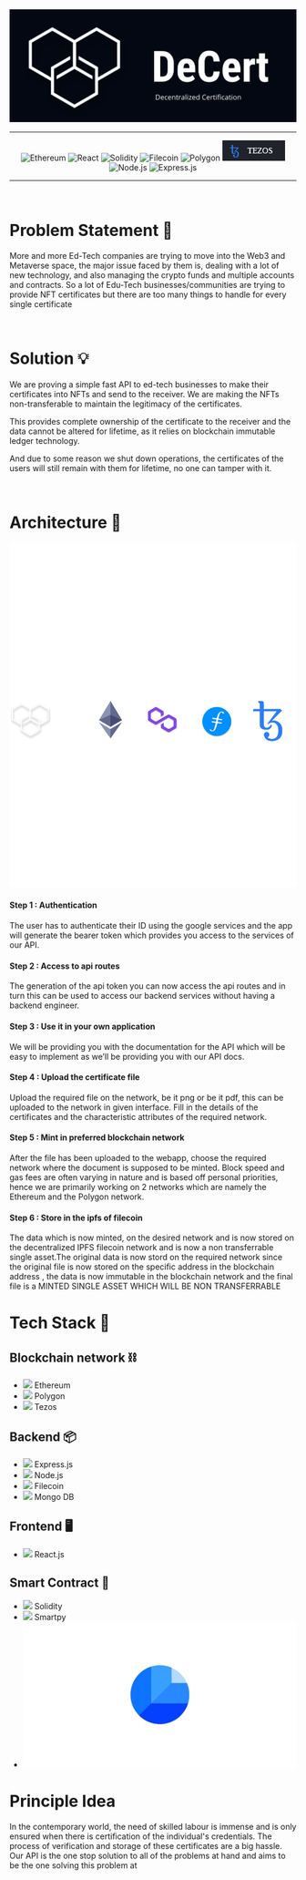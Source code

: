 <div align='center'>

<img src="./images/DeCert.png">

</div>

---

<div align='center'>

![Ethereum](https://img.shields.io/badge/Ethereum-20232A?style=for-the-badge&logo=Ethereum&logoColor=82A9F9)
![React](https://img.shields.io/badge/React-20232A?style=for-the-badge&logo=react&logoColor=61DAFB)
![Solidity](https://img.shields.io/badge/Solidity-20232A?style=for-the-badge&logo=Solidity&logoColor=0095DE)
![Filecoin](https://img.shields.io/badge/filecoin-20232A?style=for-the-badge&logo=filecoin&logoColor=0095DE)
![Polygon](https://img.shields.io/badge/Polygon-20232A?style=for-the-badge&logo=PolymerProject&logoColor=8545EC)
<img src = "./images/badge.png">
![Node.js](https://img.shields.io/badge/Node.js-20232A?style=for-the-badge&logo=Node.js&logoColor=339933)
![Express.js](https://img.shields.io/badge/Express.js-20232A?style=for-the-badge&logo=Express&logoColor=339933)

</div>

---

</br>

# Problem Statement 🤔

More and more Ed-Tech companies are trying to move into the Web3 and Metaverse space, the major issue faced by them is, dealing with a lot of new technology, and also managing the crypto funds and multiple accounts and contracts.
So a lot of Edu-Tech businesses/communities are trying to provide NFT certificates but there are too many things to handle for every single certificate

</br>

# Solution 💡

We are proving a simple fast API to ed-tech businesses to make their certificates
into NFTs and send to the receiver. We are making the NFTs non-transferable to
maintain the legitimacy of the certificates.

This provides complete ownership of the certificate to the receiver and the data
cannot be altered for lifetime, as it relies on blockchain immutable ledger technology.

And due to
some reason we shut down operations, the certificates of the users will still remain
with them for lifetime, no one can tamper with it.

</br>

# Architecture 🔩

<div align='center'>

<img src="./images/mid.png" alt="Architecture Image">

</div>

#### Step 1 : Authentication

The user has to authenticate their ID using the google services and the app will generate the bearer token which provides you access to the services of our API.

#### Step 2 : Access to api routes

The generation of the api token you can now access the api routes and in turn this can be used to access our backend services without having a backend engineer.

#### Step 3 : Use it in your own application

We will be providing you with the documentation for the API which will be easy to implement as we’ll be providing you with our API docs.

#### Step 4 : Upload the certificate file

Upload the required file on the network, be it png or be it pdf, this can be uploaded to the network in given interface. Fill in the details of the certificates and the characteristic attributes of the required network.

#### Step 5 : Mint in preferred blockchain network

After the file has been uploaded to the webapp, choose the required network where the document is supposed to be minted. Block speed and gas fees are often varying in nature and is based off personal priorities, hence we are primarily working on 2 networks which are namely the Ethereum and the Polygon network.

#### Step 6 : Store in the ipfs of filecoin

The data which is now minted, on the desired network and is now stored on the decentralized IPFS filecoin network and is now a non transferrable single asset.The original data is now stord on the required network since the original file is now stored on the specific address in the blockchain address , the data is now immutable in the blockchain network and the final file is a MINTED SINGLE ASSET WHICH WILL BE NON TRANSFERRABLE

# Tech Stack 🧰

## Blockchain network ⛓️

- <img src="https://ethereum.org/static/4f10d2777b2d14759feb01c65b2765f7/b7d3e/eth-glyph-colored.png" width=10> Ethereum
- <img src="https://www.cryptologos.cc/logos/polygon-matic-logo.png?v=022" width=13> Polygon
- <img src="https://cryptologos.cc/logos/tezos-xtz-logo.png?v=022" width=14> Tezos

## Backend 📦

- <img src="https://uxwing.com/wp-content/themes/uxwing/download/10-brands-and-social-media/expressjs.png" width=14> Express.js
- <img src="https://keestalkstech.com/wp-content/uploads/2019/09/nodejs-icon.png" width=14> Node.js
- <img src="https://research.binance.com/static/images/projects/filecoin/logo.png" width=14> Filecoin
- <img src ="https://www.pngkey.com/png/full/494-4942154_mongodb-icon-mongodb-svg.png" width=10> Mongo DB

## Frontend 🖥️

- <img src="https://pluspng.com/img-png/react-logo-png-img-react-logo-png-react-js-logo-png-transparent-png-1142x1027.png" width=14> React.js

## Smart Contract 📒

- <img src="https://www.blockchainacademy.asia/wp-content/uploads/2019/04/solidity-188x300.png" width=10> Solidity
- <img src="https://smartpy.io/static/img/logo-only.svg" width=12> Smartpy
- <img src="./images/ligo.png" alt="Ligo">

# Principle Idea

In the contemporary world, the need of skilled labour is immense and is only ensured when there is certification of the individual's credentials. The process of verification and storage of these certificates are a big hassle. Our API is the one stop solution to all of the problems at hand and aims to be the one solving this problem at

<div align='center'>
